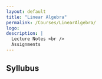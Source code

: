 ```yaml
---
layout: default
title: "Linear Algebra"
permalink: /Courses/LinearAlgebra/
logo: 
description: |
  Lecture Notes <br />
  Assignments
---
```


## Syllubus
